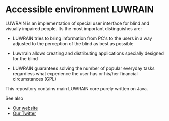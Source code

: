 
# Accessible environment LUWRAIN

LUWRAIN is an implementation of special user interface for blind and visually impaired people.
Its the most important distinguishes are:

* LUWRAIN tries to bring information from PC's to the users
in a way adjusted to the perception
of the blind as best as possible

* Luwrrain allows creating and distributing applications
specially  designed  for the blind

* LUWRAIN guarantees solving the number of popular everyday tasks
regardless what experience the user has
or his/her financial circumstances (GPL)

This repository contains main LUWRAIN core purely written on Java.

See also

* [Our website](http://luwrain.org/?lang=en)
* [Our Twitter](http://twitter.com/luwrain)
